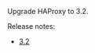 Upgrade HAProxy to 3.2.

Release notes:
- [3.2](https://www.haproxy.com/blog/announcing-haproxy-3-2)
